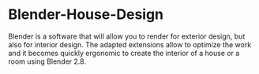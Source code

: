 # Blender-House-Design
Blender is a software that will allow you to render for exterior design, but also for interior design. The adapted extensions allow to optimize the work and it becomes quickly ergonomic to create the interior of a house or a room using Blender 2.8.
